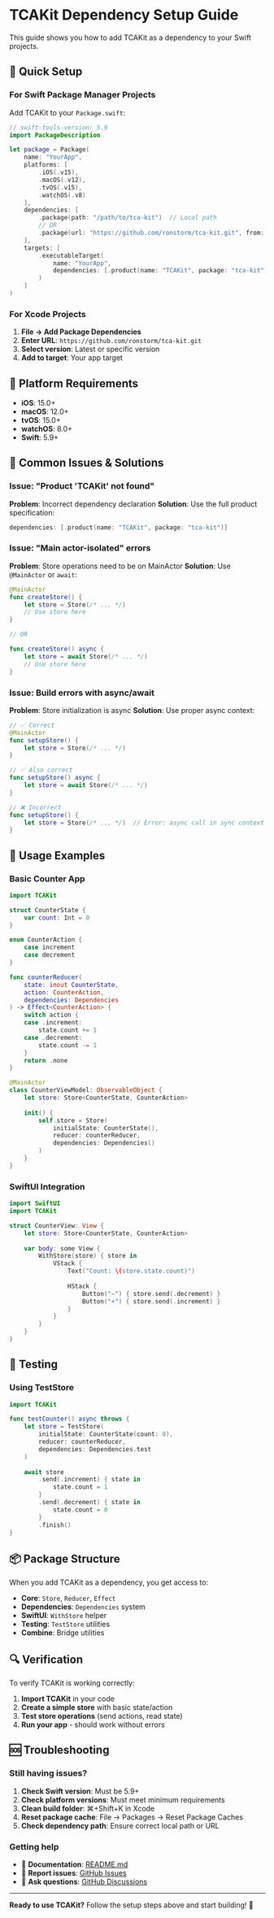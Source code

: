 # TCAKit Dependency Setup Guide

This guide shows you how to add TCAKit as a dependency to your Swift projects.

## 🚀 Quick Setup

### For Swift Package Manager Projects

Add TCAKit to your `Package.swift`:

```swift
// swift-tools-version: 5.9
import PackageDescription

let package = Package(
    name: "YourApp",
    platforms: [
        .iOS(.v15),
        .macOS(.v12),
        .tvOS(.v15),
        .watchOS(.v8)
    ],
    dependencies: [
        .package(path: "/path/to/tca-kit")  // Local path
        // OR
        .package(url: "https://github.com/ronstorm/tca-kit.git", from: "1.0.0")  // Remote
    ],
    targets: [
        .executableTarget(
            name: "YourApp",
            dependencies: [.product(name: "TCAKit", package: "tca-kit")]
        )
    ]
)
```

### For Xcode Projects

1. **File → Add Package Dependencies**
2. **Enter URL**: `https://github.com/ronstorm/tca-kit.git`
3. **Select version**: Latest or specific version
4. **Add to target**: Your app target

## 📱 Platform Requirements

- **iOS**: 15.0+
- **macOS**: 12.0+
- **tvOS**: 15.0+
- **watchOS**: 8.0+
- **Swift**: 5.9+

## 🔧 Common Issues & Solutions

### Issue: "Product 'TCAKit' not found"

**Problem**: Incorrect dependency declaration
**Solution**: Use the full product specification:

```swift
dependencies: [.product(name: "TCAKit", package: "tca-kit")]
```

### Issue: "Main actor-isolated" errors

**Problem**: Store operations need to be on MainActor
**Solution**: Use `@MainActor` or `await`:

```swift
@MainActor
func createStore() {
    let store = Store(/* ... */)
    // Use store here
}

// OR

func createStore() async {
    let store = await Store(/* ... */)
    // Use store here
}
```

### Issue: Build errors with async/await

**Problem**: Store initialization is async
**Solution**: Use proper async context:

```swift
// ✅ Correct
@MainActor
func setupStore() {
    let store = Store(/* ... */)
}

// ✅ Also correct
func setupStore() async {
    let store = await Store(/* ... */)
}

// ❌ Incorrect
func setupStore() {
    let store = Store(/* ... */)  // Error: async call in sync context
}
```

## 🎯 Usage Examples

### Basic Counter App

```swift
import TCAKit

struct CounterState {
    var count: Int = 0
}

enum CounterAction {
    case increment
    case decrement
}

func counterReducer(
    state: inout CounterState,
    action: CounterAction,
    dependencies: Dependencies
) -> Effect<CounterAction> {
    switch action {
    case .increment:
        state.count += 1
    case .decrement:
        state.count -= 1
    }
    return .none
}

@MainActor
class CounterViewModel: ObservableObject {
    let store: Store<CounterState, CounterAction>
    
    init() {
        self.store = Store(
            initialState: CounterState(),
            reducer: counterReducer,
            dependencies: Dependencies()
        )
    }
}
```

### SwiftUI Integration

```swift
import SwiftUI
import TCAKit

struct CounterView: View {
    let store: Store<CounterState, CounterAction>
    
    var body: some View {
        WithStore(store) { store in
            VStack {
                Text("Count: \(store.state.count)")
                
                HStack {
                    Button("−") { store.send(.decrement) }
                    Button("+") { store.send(.increment) }
                }
            }
        }
    }
}
```

## 🧪 Testing

### Using TestStore

```swift
import TCAKit

func testCounter() async throws {
    let store = TestStore(
        initialState: CounterState(count: 0),
        reducer: counterReducer,
        dependencies: Dependencies.test
    )
    
    await store
        .send(.increment) { state in
            state.count = 1
        }
        .send(.decrement) { state in
            state.count = 0
        }
        .finish()
}
```

## 📦 Package Structure

When you add TCAKit as a dependency, you get access to:

- **Core**: `Store`, `Reducer`, `Effect`
- **Dependencies**: `Dependencies` system
- **SwiftUI**: `WithStore` helper
- **Testing**: `TestStore` utilities
- **Combine**: Bridge utilities

## 🔍 Verification

To verify TCAKit is working correctly:

1. **Import TCAKit** in your code
2. **Create a simple store** with basic state/action
3. **Test store operations** (send actions, read state)
4. **Run your app** - should work without errors

## 🆘 Troubleshooting

### Still having issues?

1. **Check Swift version**: Must be 5.9+
2. **Check platform versions**: Must meet minimum requirements
3. **Clean build folder**: ⌘+Shift+K in Xcode
4. **Reset package cache**: File → Packages → Reset Package Caches
5. **Check dependency path**: Ensure correct local path or URL

### Getting help

- 📖 **Documentation**: [README.md](../README.md)
- 🐛 **Report issues**: [GitHub Issues](https://github.com/ronstorm/tca-kit/issues)
- 💬 **Ask questions**: [GitHub Discussions](https://github.com/ronstorm/tca-kit/discussions)

---

**Ready to use TCAKit?** Follow the setup steps above and start building! 🚀
